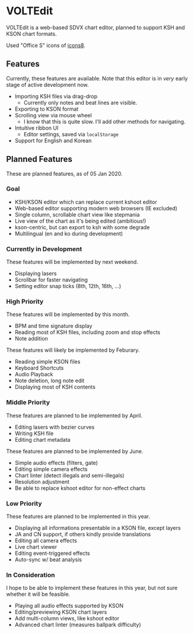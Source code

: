 # VOLTEdit
VOLTEdit is a web-based SDVX chart editor, planned to support KSH and KSON chart formats.

Used "Office S" icons of [icons8](https://icons8.com).

## Features
Currently, these features are available. Note that this editor is in *very* early stage of active development now.

* Importing KSH files via drag-drop
	* Currently only notes and beat lines are visible.
* Exporting to KSON format
* Scrolling view via mouse wheel
	* I know that this is quite slow. I'll add other methods for navigating.
* Intuitive ribbon UI
	* Editor settings, saved via `localStorage`
* Support for English and Korean

## Planned Features
These are planned features, as of 05 Jan 2020.

### Goal
* KSH/KSON editor which can replace current kshoot editor
* Web-based editor supporting modern web browsers (IE excluded)
* Single column, scrollable chart view like stepmania
* Live view of the chart as it's being edited (ambitious!)
* kson-centric, but can export to ksh with some degrade
* Multilingual (en and ko during development)

### Currently in Development
These features will be implemented by next weekend.
* Displaying lasers
* Scrollbar for faster navigating
* Setting editor snap ticks (8th, 12th, 16th, ...)

### High Priority
These features will be implemented by this month.
* BPM and time signature display
* Reading most of KSH files, including zoom and stop effects
* Note addition

These features will likely be implemented by Feburary.
* Reading simple KSON files
* Keyboard Shortcuts
* Audio Playback
* Note deletion, long note edit
* Displaying most of KSH contents

### Middle Priority
These features are planned to be implemented by April.
* Editing lasers with bezier curves
* Writing KSH file
* Editing chart metadata

These features are planned to be implemented by June.
* Simple audio effects (filters, gate)
* Editing simple camera effects
* Chart linter (detect illegals and semi-illegals)
* Resolution adjustment
* Be able to replace kshoot editor for non-effect charts

### Low Priority
These features are planned to be implemented in this year.
* Displaying all informations presentable in a KSON file, except layers
* JA and CN support, if others kindly provide translations
* Editing all camera effects
* Live chart viewer
* Editing event-triggered effects
* Auto-sync w/ beat analysis

### In Consideration
I hope to be able to implement these features in this year, but not sure whether it will be feasible.
* Playing all audio effects supported by KSON
* Editing/previewing KSON chart layers
* Add multi-column views, like kshoot editor
* Advanced chart linter (measures ballpark difficulty)
